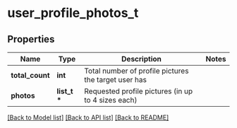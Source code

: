# user_profile_photos_t

## Properties
Name | Type | Description | Notes
------------ | ------------- | ------------- | -------------
**total_count** | **int** | Total number of profile pictures the target user has | 
**photos** | **list_t \*** | Requested profile pictures (in up to 4 sizes each) | 

[[Back to Model list]](../README.md#documentation-for-models) [[Back to API list]](../README.md#documentation-for-api-endpoints) [[Back to README]](../README.md)


